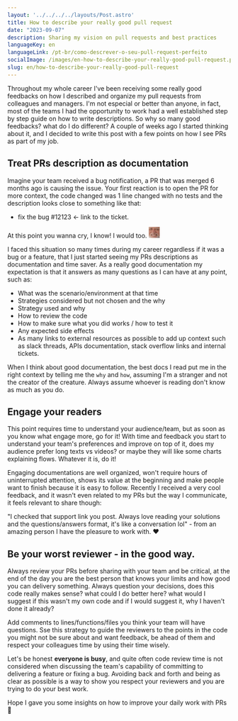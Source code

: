 ```yaml
---
layout: '../../../../layouts/Post.astro'
title: How to describe your really good pull request
date: "2023-09-07"
description: Sharing my vision on pull requests and best practices 
languageKey: en
languageLink: /pt-br/como-descrever-o-seu-pull-request-perfeito
socialImage: /images/en-how-to-describe-your-really-good-pull-request.png
slug: en/how-to-describe-your-really-good-pull-request
---
```


Throughout my whole career I've been receiving some really good feedbacks on how I described and organize my pull requests from colleagues and managers. I'm not especial or better than anyone, in fact, most of the teams I had the opportunity to work had a well established step by step guide on how to write descriptions. So why so many good feedbacks? what do I do different? A couple of weeks ago I started thinking about it, and I decided to write this post with a few points on how I see PRs as part of my job.

<h2 class="subtitle--separator">Treat PRs description as documentation</h2>

Imagine your team received a bug notification, a PR that was merged 6 months ago is causing the issue. Your first reaction is to open the PR for more context, the code changed was 1 line changed with no tests and the description looks close to something like that:
 
 - fix the bug #12123 <- link to the ticket.

At this point you wanna cry, I know! I would too. <img src="/images/how-to-describe-your-really-good-pr/hide-the-pain.jpeg" alt="hide the paing meme" style="display: inline-block; width: 25px;" />

I faced this situation so many times during my career regardless if it was a bug or a feature, that I just started seeing my PRs descriptions as documentation and time saver. As a really good documentation my expectation is that it answers as many questions as I can have at any point, such as:

 - What was the scenario/environment at that time 
 - Strategies considered but not chosen and the why
 - Strategy used and why
 - How to review the code
 - How to make sure what you did works / how to test it
 - Any expected side effects
 - As many links to external resources as possible to add up context such as slack threads, APIs documentation, stack overflow links and internal tickets.

When I think about good documentation, the best docs I read put me in the right context by telling me the `why` and `how`, assuming I'm a stranger and not the creator of the creature. Always assume whoever is reading don't know as much as you do.

<h2>Engage your readers</h2>

This point requires time to understand your audience/team, but as soon as you know what engage more, go for it! With time and feedback you start to understand your team's preferences and improve on top of it, does my audience prefer long texts vs videos? or maybe they will like some charts explaining flows. Whatever it is, do it! 

Engaging documentations are well organized, won't require hours of uninterrupted attention, shows its value at the beginning and make people want to finish because it is easy to follow. Recently I received a very cool feedback, and it wasn't even related to my PRs but the way I communicate, it feels relevant to share though: 

"I checked that support link you post. Always love reading your solutions and the questions/answers format, it's like a conversation lol" - from an amazing person I have the pleasure to work with. ❤️

<h2>Be your worst reviewer - in the good way.</h2>

Always review your PRs before sharing with your team and be critical, at the end of the day you are the best person that knows your limits and how good you can delivery something. Always question your decisions, does this code really makes sense? what could I do better here? what would I suggest if this wasn't my own code and if I would suggest it, why I haven't done it already?

Add comments to lines/functions/files you think your team will have questions. Sse this strategy to guide the reviewers to the points in the code you might not be sure about and want feedback, be ahead of them and respect your colleagues time by using their time wisely.

Let's be honest <b>everyone is busy</b>, and quite often code review time is not considered when discussing the team's capability of committing to delivering a feature or fixing a bug. Avoiding back and forth and being as clear as possible is a way to show you respect your reviewers and you are trying to do your best work.

Hope I gave you some insights on how to improve your daily work with PRs 👋